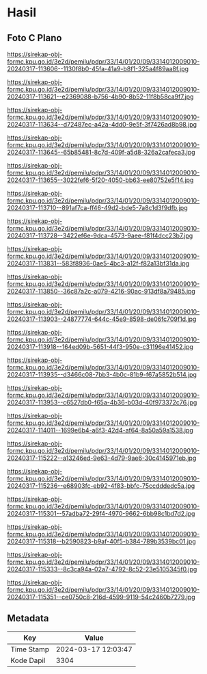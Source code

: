 # Hasil

## Foto C Plano

https://sirekap-obj-formc.kpu.go.id/3e2d/pemilu/pdpr/33/14/01/20/09/3314012009010-20240317-113606--1130f8b0-45fa-41a9-b8f1-325a4f89aa8f.jpg

https://sirekap-obj-formc.kpu.go.id/3e2d/pemilu/pdpr/33/14/01/20/09/3314012009010-20240317-113621--e2369088-b756-4b90-8b52-11f8b58ca9f7.jpg

https://sirekap-obj-formc.kpu.go.id/3e2d/pemilu/pdpr/33/14/01/20/09/3314012009010-20240317-113634--d72487ec-a42a-4dd0-9e5f-3f7426ad8b98.jpg

https://sirekap-obj-formc.kpu.go.id/3e2d/pemilu/pdpr/33/14/01/20/09/3314012009010-20240317-113645--65b85481-8c7d-409f-a5d8-326a2cafeca3.jpg

https://sirekap-obj-formc.kpu.go.id/3e2d/pemilu/pdpr/33/14/01/20/09/3314012009010-20240317-113655--3022fef6-5f20-4050-bb63-ee80752e5f14.jpg

https://sirekap-obj-formc.kpu.go.id/3e2d/pemilu/pdpr/33/14/01/20/09/3314012009010-20240317-113710--891af7ca-ff46-49d2-bde5-7a8c1d3f9dfb.jpg

https://sirekap-obj-formc.kpu.go.id/3e2d/pemilu/pdpr/33/14/01/20/09/3314012009010-20240317-113728--3422ef6e-9dca-4573-9aee-f81f4dcc23b7.jpg

https://sirekap-obj-formc.kpu.go.id/3e2d/pemilu/pdpr/33/14/01/20/09/3314012009010-20240317-113831--583f8936-0ae5-4bc3-a12f-f82a13bf31da.jpg

https://sirekap-obj-formc.kpu.go.id/3e2d/pemilu/pdpr/33/14/01/20/09/3314012009010-20240317-113850--36c87a2c-a079-4216-90ac-913df8a79485.jpg

https://sirekap-obj-formc.kpu.go.id/3e2d/pemilu/pdpr/33/14/01/20/09/3314012009010-20240317-113903--24877774-644c-45e9-8598-de06fc709f1d.jpg

https://sirekap-obj-formc.kpu.go.id/3e2d/pemilu/pdpr/33/14/01/20/09/3314012009010-20240317-113918--164ed09b-5651-44f3-950e-c31196e41452.jpg

https://sirekap-obj-formc.kpu.go.id/3e2d/pemilu/pdpr/33/14/01/20/09/3314012009010-20240317-113935--d3466c08-7bb3-4b0c-81b9-f67a5852b514.jpg

https://sirekap-obj-formc.kpu.go.id/3e2d/pemilu/pdpr/33/14/01/20/09/3314012009010-20240317-113953--c6527db0-f65a-4b36-b03d-40f973372c76.jpg

https://sirekap-obj-formc.kpu.go.id/3e2d/pemilu/pdpr/33/14/01/20/09/3314012009010-20240317-114011--1699e6b4-a6f3-42d4-af64-8a50a59a1538.jpg

https://sirekap-obj-formc.kpu.go.id/3e2d/pemilu/pdpr/33/14/01/20/09/3314012009010-20240317-115222--a13246ed-9e63-4d79-9ae6-30c4145971eb.jpg

https://sirekap-obj-formc.kpu.go.id/3e2d/pemilu/pdpr/33/14/01/20/09/3314012009010-20240317-115236--e68903fc-eb92-4f83-bbfc-75ccdddedc5a.jpg

https://sirekap-obj-formc.kpu.go.id/3e2d/pemilu/pdpr/33/14/01/20/09/3314012009010-20240317-115301--57adba72-29f4-4970-9662-6bb98c1bd7d2.jpg

https://sirekap-obj-formc.kpu.go.id/3e2d/pemilu/pdpr/33/14/01/20/09/3314012009010-20240317-115318--b2590823-b9af-40f5-b384-789b3539bc01.jpg

https://sirekap-obj-formc.kpu.go.id/3e2d/pemilu/pdpr/33/14/01/20/09/3314012009010-20240317-115333--8c3ca94a-02a7-4792-8c52-23e5105345f0.jpg

https://sirekap-obj-formc.kpu.go.id/3e2d/pemilu/pdpr/33/14/01/20/09/3314012009010-20240317-115351--ce0750c8-216d-4599-9119-54c2460b7279.jpg


## Metadata

| Key        | Value               |
| ---------- | ------------------- |
| Time Stamp | 2024-03-17 12:03:47 |
| Kode Dapil | 3304                |



